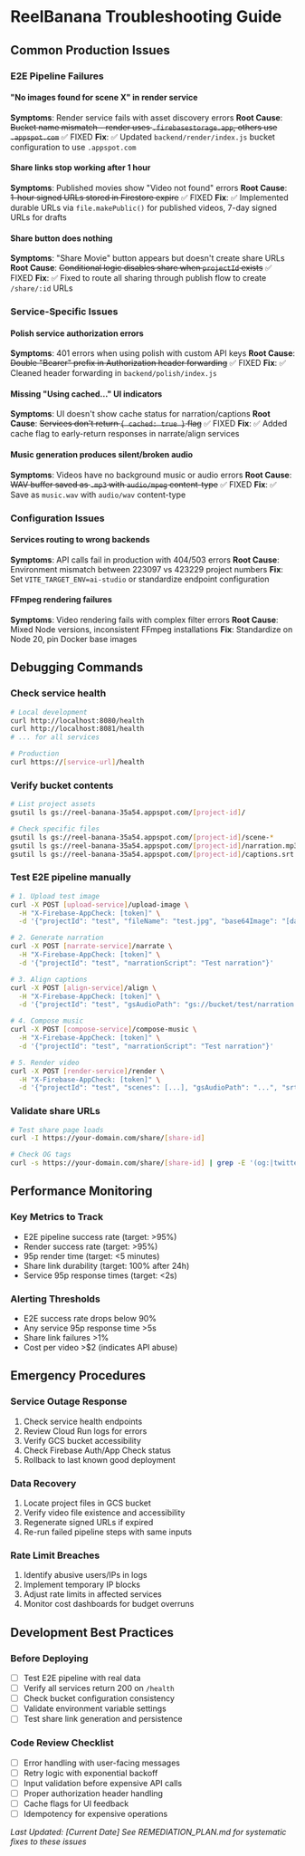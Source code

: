 # ReelBanana Troubleshooting Guide

## Common Production Issues

### E2E Pipeline Failures

#### "No images found for scene X" in render service
**Symptoms**: Render service fails with asset discovery errors
**Root Cause**: ~~Bucket name mismatch - render uses `.firebasestorage.app`, others use `.appspot.com`~~ ✅ FIXED
**Fix**: ✅ Updated `backend/render/index.js` bucket configuration to use `.appspot.com`

#### Share links stop working after 1 hour
**Symptoms**: Published movies show "Video not found" errors
**Root Cause**: ~~1-hour signed URLs stored in Firestore expire~~ ✅ FIXED
**Fix**: ✅ Implemented durable URLs via `file.makePublic()` for published videos, 7-day signed URLs for drafts

#### Share button does nothing
**Symptoms**: "Share Movie" button appears but doesn't create share URLs
**Root Cause**: ~~Conditional logic disables share when `projectId` exists~~ ✅ FIXED
**Fix**: ✅ Fixed to route all sharing through publish flow to create `/share/:id` URLs

### Service-Specific Issues

#### Polish service authorization errors
**Symptoms**: 401 errors when using polish with custom API keys
**Root Cause**: ~~Double "Bearer" prefix in Authorization header forwarding~~ ✅ FIXED
**Fix**: ✅ Cleaned header forwarding in `backend/polish/index.js`

#### Missing "Using cached..." UI indicators
**Symptoms**: UI doesn't show cache status for narration/captions
**Root Cause**: ~~Services don't return `{ cached: true }` flag~~ ✅ FIXED
**Fix**: ✅ Added cache flag to early-return responses in narrate/align services

#### Music generation produces silent/broken audio
**Symptoms**: Videos have no background music or audio errors
**Root Cause**: ~~WAV buffer saved as `.mp3` with `audio/mpeg` content-type~~ ✅ FIXED
**Fix**: ✅ Save as `music.wav` with `audio/wav` content-type

### Configuration Issues

#### Services routing to wrong backends
**Symptoms**: API calls fail in production with 404/503 errors
**Root Cause**: Environment mismatch between 223097 vs 423229 project numbers
**Fix**: Set `VITE_TARGET_ENV=ai-studio` or standardize endpoint configuration

#### FFmpeg rendering failures
**Symptoms**: Video rendering fails with complex filter errors
**Root Cause**: Mixed Node versions, inconsistent FFmpeg installations
**Fix**: Standardize on Node 20, pin Docker base images

## Debugging Commands

### Check service health
```bash
# Local development
curl http://localhost:8080/health
curl http://localhost:8081/health
# ... for all services

# Production
curl https://[service-url]/health
```

### Verify bucket contents
```bash
# List project assets
gsutil ls gs://reel-banana-35a54.appspot.com/[project-id]/

# Check specific files
gsutil ls gs://reel-banana-35a54.appspot.com/[project-id]/scene-*
gsutil ls gs://reel-banana-35a54.appspot.com/[project-id]/narration.mp3
gsutil ls gs://reel-banana-35a54.appspot.com/[project-id]/captions.srt
```

### Test E2E pipeline manually
```bash
# 1. Upload test image
curl -X POST [upload-service]/upload-image \
  -H "X-Firebase-AppCheck: [token]" \
  -d '{"projectId": "test", "fileName": "test.jpg", "base64Image": "[data-uri]"}'

# 2. Generate narration
curl -X POST [narrate-service]/narrate \
  -H "X-Firebase-AppCheck: [token]" \
  -d '{"projectId": "test", "narrationScript": "Test narration"}'

# 3. Align captions
curl -X POST [align-service]/align \
  -H "X-Firebase-AppCheck: [token]" \
  -d '{"projectId": "test", "gsAudioPath": "gs://bucket/test/narration.mp3"}'

# 4. Compose music
curl -X POST [compose-service]/compose-music \
  -H "X-Firebase-AppCheck: [token]" \
  -d '{"projectId": "test", "narrationScript": "Test narration"}'

# 5. Render video
curl -X POST [render-service]/render \
  -H "X-Firebase-AppCheck: [token]" \
  -d '{"projectId": "test", "scenes": [...], "gsAudioPath": "...", "srtPath": "..."}'
```

### Validate share URLs
```bash
# Test share page loads
curl -I https://your-domain.com/share/[share-id]

# Check OG tags
curl -s https://your-domain.com/share/[share-id] | grep -E '(og:|twitter:)'
```

## Performance Monitoring

### Key Metrics to Track
- E2E pipeline success rate (target: >95%)
- Render success rate (target: >95%)  
- 95p render time (target: <5 minutes)
- Share link durability (target: 100% after 24h)
- Service 95p response times (target: <2s)

### Alerting Thresholds
- E2E success rate drops below 90%
- Any service 95p response time >5s
- Share link failures >1% 
- Cost per video >$2 (indicates API abuse)

## Emergency Procedures

### Service Outage Response
1. Check service health endpoints
2. Review Cloud Run logs for errors
3. Verify GCS bucket accessibility
4. Check Firebase Auth/App Check status
5. Rollback to last known good deployment

### Data Recovery
1. Locate project files in GCS bucket
2. Verify video file existence and accessibility
3. Regenerate signed URLs if expired
4. Re-run failed pipeline steps with same inputs

### Rate Limit Breaches
1. Identify abusive users/IPs in logs
2. Implement temporary IP blocks
3. Adjust rate limits in affected services
4. Monitor cost dashboards for budget overruns

## Development Best Practices

### Before Deploying
- [ ] Test E2E pipeline with real data
- [ ] Verify all services return 200 on `/health`
- [ ] Check bucket configuration consistency
- [ ] Validate environment variable settings
- [ ] Test share link generation and persistence

### Code Review Checklist
- [ ] Error handling with user-facing messages
- [ ] Retry logic with exponential backoff
- [ ] Input validation before expensive API calls
- [ ] Proper authorization header handling
- [ ] Cache flags for UI feedback
- [ ] Idempotency for expensive operations

*Last Updated: [Current Date]*
*See REMEDIATION_PLAN.md for systematic fixes to these issues*